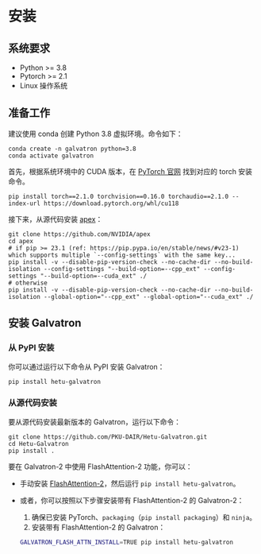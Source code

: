 # 安装

## 系统要求
- Python >= 3.8
- Pytorch >= 2.1
- Linux 操作系统

## 准备工作

建议使用 conda 创建 Python 3.8 虚拟环境。命令如下：
````shell
conda create -n galvatron python=3.8
conda activate galvatron
````


首先，根据系统环境中的 CUDA 版本，在 [PyTorch 官网](https://pytorch.org/get-started/previous-versions/) 找到对应的 torch 安装命令。
````shell
pip install torch==2.1.0 torchvision==0.16.0 torchaudio==2.1.0 --index-url https://download.pytorch.org/whl/cu118
````


接下来，从源代码安装 [apex](https://github.com/NVIDIA/apex)：
````shell
git clone https://github.com/NVIDIA/apex
cd apex
# if pip >= 23.1 (ref: https://pip.pypa.io/en/stable/news/#v23-1) which supports multiple `--config-settings` with the same key... 
pip install -v --disable-pip-version-check --no-cache-dir --no-build-isolation --config-settings "--build-option=--cpp_ext" --config-settings "--build-option=--cuda_ext" ./
# otherwise
pip install -v --disable-pip-version-check --no-cache-dir --no-build-isolation --global-option="--cpp_ext" --global-option="--cuda_ext" ./
````


## 安装 Galvatron
### 从 PyPI 安装

你可以通过运行以下命令从 PyPI 安装 Galvatron：

```` shell
pip install hetu-galvatron
````


### 从源代码安装

要从源代码安装最新版本的 Galvatron，运行以下命令：

```` shell
git clone https://github.com/PKU-DAIR/Hetu-Galvatron.git
cd Hetu-Galvatron
pip install .
````


要在 Galvatron-2 中使用 FlashAttention-2 功能，你可以：
- 手动安装 [FlashAttention-2](https://github.com/Dao-AILab/flash-attention)，然后运行 ```pip install hetu-galvatron```。
- 或者，你可以按照以下步骤安装带有 FlashAttention-2 的 Galvatron-2：

    1. 确保已安装 PyTorch、`packaging`（`pip install packaging`）和 `ninja`。
    2. 安装带有 FlashAttention-2 的 Galvatron：
    ```sh
    GALVATRON_FLASH_ATTN_INSTALL=TRUE pip install hetu-galvatron
    ```
